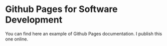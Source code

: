 # Github Pages for Software Development


You can find here an example of Github Pages documentation. I publish this one online.
